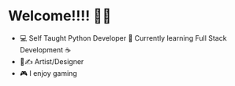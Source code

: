 # Welcome!!!! ✋🏽

- 💻 Self Taught Python Developer 🐍 Currently learning Full Stack Development ☕ 
- 🎨✍ Artist/Designer
- 🎮 I enjoy gaming


